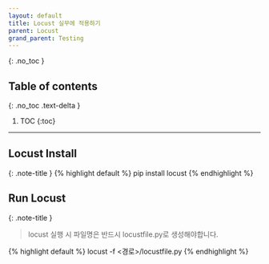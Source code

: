```yaml
---
layout: default
title: Locust 실무에 적용하기
parent: Locust
grand_parent: Testing
---
```

{: .no_toc }

## Table of contents
{: .no_toc .text-delta }

1. TOC
{:toc}
---
## Locust Install

{: .note-title }
{% highlight default %}
pip install locust
{% endhighlight %}


## Run Locust
{: .note-title }
> locust 실행 시 파일명은 반드시 locustfile.py로 생성해야합니다.

{% highlight default %}
locust -f <경로>/locustfile.py
{% endhighlight %}

